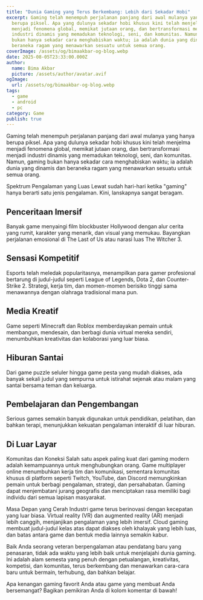 ```yaml
---
title: "Dunia Gaming yang Terus Berkembang: Lebih dari Sekadar Hobi"
excerpt: Gaming telah menempuh perjalanan panjang dari awal mulanya yang hanya
  berupa piksel. Apa yang dulunya sekadar hobi khusus kini telah menjelma
  menjadi fenomena global, memikat jutaan orang, dan bertransformasi menjadi
  industri dinamis yang memadukan teknologi, seni, dan komunitas. Namun, gaming
  bukan hanya sekadar cara menghabiskan waktu; ia adalah dunia yang dinamis dan
  beraneka ragam yang menawarkan sesuatu untuk semua orang.
coverImage: /assets/og/bimaakbar-og-blog.webp
date: 2025-08-05T23:33:00.000Z
author:
  name: Bima Akbar
  picture: /assets/author/avatar.avif
ogImage:
  url: /assets/og/bimaakbar-og-blog.webp
tags:
  - game
  - android
  - pc
category: Game
publish: true
---
```

Gaming telah menempuh perjalanan panjang dari awal mulanya yang hanya berupa piksel. Apa yang dulunya sekadar hobi khusus kini telah menjelma menjadi fenomena global, memikat jutaan orang, dan bertransformasi menjadi industri dinamis yang memadukan teknologi, seni, dan komunitas. Namun, gaming bukan hanya sekadar cara menghabiskan waktu; ia adalah dunia yang dinamis dan beraneka ragam yang menawarkan sesuatu untuk semua orang.

Spektrum Pengalaman yang Luas Lewat sudah hari-hari ketika "gaming" hanya berarti satu jenis pengalaman. Kini, lanskapnya sangat beragam.

## Penceritaan Imersif

Banyak game menyaingi film blockbuster Hollywood dengan alur cerita yang rumit, karakter yang menarik, dan visual yang memukau. Bayangkan perjalanan emosional di The Last of Us atau narasi luas The Witcher 3.

## Sensasi Kompetitif

Esports telah meledak popularitasnya, menampilkan para gamer profesional bertarung di judul-judul seperti League of Legends, Dota 2, dan Counter-Strike 2. Strategi, kerja tim, dan momen-momen berisiko tinggi sama menawannya dengan olahraga tradisional mana pun.

## Media Kreatif

Game seperti Minecraft dan Roblox memberdayakan pemain untuk membangun, mendesain, dan berbagi dunia virtual mereka sendiri, menumbuhkan kreativitas dan kolaborasi yang luar biasa.

## Hiburan Santai

Dari game puzzle seluler hingga game pesta yang mudah diakses, ada banyak sekali judul yang sempurna untuk istirahat sejenak atau malam yang santai bersama teman dan keluarga.

## Pembelajaran dan Pengembangan

Serious games semakin banyak digunakan untuk pendidikan, pelatihan, dan bahkan terapi, menunjukkan kekuatan pengalaman interaktif di luar hiburan.

## Di Luar Layar

Komunitas dan Koneksi Salah satu aspek paling kuat dari gaming modern adalah kemampuannya untuk menghubungkan orang. Game multiplayer online menumbuhkan kerja tim dan komunikasi, sementara komunitas khusus di platform seperti Twitch, YouTube, dan Discord memungkinkan pemain untuk berbagi pengalaman, strategi, dan persahabatan. Gaming dapat menjembatani jurang geografis dan menciptakan rasa memiliki bagi individu dari semua lapisan masyarakat.

Masa Depan yang Cerah Industri game terus berinovasi dengan kecepatan yang luar biasa. Virtual reality (VR) dan augmented reality (AR) menjadi lebih canggih, menjanjikan pengalaman yang lebih imersif. Cloud gaming membuat judul-judul kelas atas dapat diakses oleh khalayak yang lebih luas, dan batas antara game dan bentuk media lainnya semakin kabur.

Baik Anda seorang veteran berpengalaman atau pendatang baru yang penasaran, tidak ada waktu yang lebih baik untuk menjelajahi dunia gaming. Ini adalah alam semesta yang penuh dengan petualangan, kreativitas, kompetisi, dan komunitas, terus berkembang dan menawarkan cara-cara baru untuk bermain, terhubung, dan bahkan belajar.

Apa kenangan gaming favorit Anda atau game yang membuat Anda bersemangat? Bagikan pemikiran Anda di kolom komentar di bawah!
